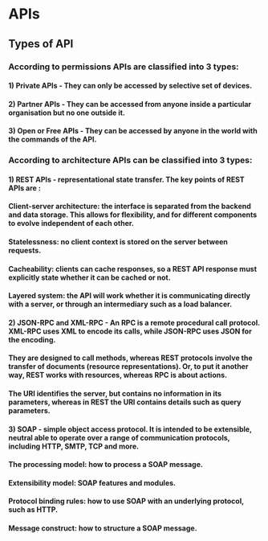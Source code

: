 # APIs
## Types of API
### According to permissions APIs are classified into 3 types:
#### 1) Private APIs - They can only be accessed by selective set of devices.
#### 2) Partner APIs - They can be accessed from anyone inside a particular organisation but no one outside it.
#### 3) Open or Free APIs - They can be accessed by anyone in the world with the commands of the API.
### According to architecture APIs can be classified into 3 types:
#### 1) REST APIs - representational state transfer. The key points of REST APIs are :
#### Client-server architecture: the interface is separated from the backend and data storage. This allows for flexibility, and for different components to evolve independent of each other.
#### Statelessness: no client context is stored on the server between requests.
#### Cacheability: clients can cache responses, so a REST API response must explicitly state whether it can be cached or not.
#### Layered system: the API will work whether it is communicating directly with a server, or through an intermediary such as a load balancer.
#### 2) JSON-RPC and XML-RPC - An RPC is a remote procedural call protocol. XML-RPC uses XML to encode its calls, while JSON-RPC uses JSON for the encoding.
#### They are designed to call methods, whereas REST protocols involve the transfer of documents (resource representations). Or, to put it another way, REST works with resources, whereas RPC is about actions.
#### The URI identifies the server, but contains no information in its parameters, whereas in REST the URI contains details such as query parameters.
#### 3) SOAP - simple object access protocol. It is intended to be extensible, neutral able to operate over a range of communication protocols, including HTTP, SMTP, TCP and more.
#### The processing model: how to process a SOAP message.
#### Extensibility model: SOAP features and modules.
#### Protocol binding rules: how to use SOAP with an underlying protocol, such as HTTP.
#### Message construct: how to structure a SOAP message.